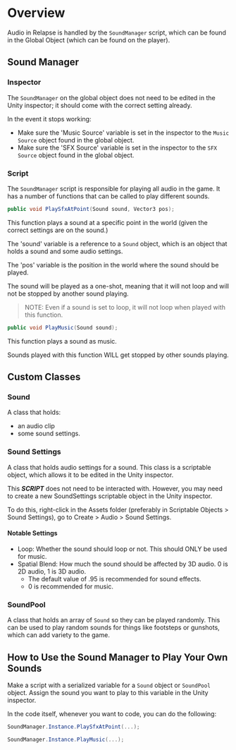# Overview

Audio in Relapse is handled by the `SoundManager` script, which can be found in the Global Object (which can be found on the player).

## Sound Manager

### Inspector

The `SoundManager` on the global object does not need to be edited in the Unity inspector; it should come with the correct setting already.

In the event it stops working:

- Make sure the 'Music Source' variable is set in the inspector to the `Music Source` object found in the global object.
- Make sure the 'SFX Source' variable is set in the inspector to the `SFX Source` object found in the global object.

### Script

The `SoundManager` script is responsible for playing all audio in the game. It has a number of functions that can be called to play different sounds.

```csharp
public void PlaySfxAtPoint(Sound sound, Vector3 pos);
```

This function plays a sound at a specific point in the world (given the correct settings are on the sound.)

The 'sound' variable is a reference to a `Sound` object, which is an object that holds a sound and some audio settings.

The 'pos' variable is the position in the world where the sound should be played.

The sound will be played as a one-shot, meaning that it will not loop and will not be stopped by another sound playing.

> NOTE: Even if a sound is set to loop, it will not loop when played with this function.

```csharp
public void PlayMusic(Sound sound);
```

This function plays a sound as music.

Sounds played with this function WILL get stopped by other sounds playing.

## Custom Classes

### Sound

A class that holds:

- an audio clip
- some sound settings.

### Sound Settings

A class that holds audio settings for a sound. This class is a scriptable object, which allows it to be edited in the Unity inspector.

This ***SCRIPT*** does not need to be interacted with. However, you may need to create a new SoundSettings scriptable object in the Unity inspector.

To do this, right-click in the Assets folder (preferably in Scriptable Objects > Sound Settings), go to Create > Audio > Sound Settings.

#### Notable Settings
- Loop: Whether the sound should loop or not. This should ONLY be used for music.
- Spatial Blend: How much the sound should be affected by 3D audio. 0 is 2D audio, 1 is 3D audio.
	- The default value of .95 is recommended for sound effects.
	- 0 is recommended for music.

### SoundPool

A class that holds an array of `Sound` so they can be played randomly. This can be used to play random sounds for things like footsteps or gunshots, which can add variety to the game.

## How to Use the Sound Manager to Play Your Own Sounds

Make a script with a serialized variable for a `Sound` object or `SoundPool` object. Assign the sound you want to play to this variable in the Unity inspector.

In the code itself, whenever you want to code, you can do the following:

```csharp
SoundManager.Instance.PlaySfxAtPoint(...);
```

```csharp
SoundManager.Instance.PlayMusic(...);
```
